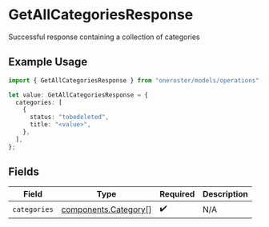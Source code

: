 # GetAllCategoriesResponse

Successful response containing a collection of categories

## Example Usage

```typescript
import { GetAllCategoriesResponse } from "oneroster/models/operations";

let value: GetAllCategoriesResponse = {
  categories: [
    {
      status: "tobedeleted",
      title: "<value>",
    },
  ],
};
```

## Fields

| Field                                                        | Type                                                         | Required                                                     | Description                                                  |
| ------------------------------------------------------------ | ------------------------------------------------------------ | ------------------------------------------------------------ | ------------------------------------------------------------ |
| `categories`                                                 | [components.Category](../../models/components/category.md)[] | :heavy_check_mark:                                           | N/A                                                          |